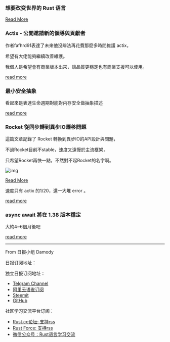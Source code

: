### 想要改变世界的 Rust 语言  

[Read More](https://www.infoq.cn/article/Uugi_eIJusEka1aSPmQM )

### Actix - 公開邀請新的領導與貢獻者

作者fafhrd91表達了未來他沒辨法再花費那麼多時間維護 actix，

希望有大佬能夠繼續改善維護。

我個人是希望會有商業版本出來，讓品質更穩定也有商業支援可以使用。

[read more](https://www.reddit.com/r/rust/comments/ckpeb7/actix_projects_open_invitation_for_new_leadership/)


### 最小安全抽象

看起來是表達生命週期對能對内存安全做抽象描述

[read more](https://llogiq.github.io/2019/08/01/unsafe.html)


### Rocket 從同步轉到異步IO遷移問題

這篇文章記錄了 Rocket 轉換到異步IO的API設計與問題，

不過Rocket目前不stable，速度又遠慢於主流框架，

只希望Rocket再快一點，不然對不起Rocket的名字啊。

![img](https://i.imgur.com/imclheJ.png)

[Read More](https://www.techempower.com/benchmarks/#section=data-r18&hw=ph&test=fortune&l=yyku7z-f)

速度只有 actix 的1/20，還一大堆 error 。

[read more](https://www.reddit.com/r/rust/comments/ckxglq/tracking_issue_for_async_io_migration_rocket/)


### async await 將在 1.38 版本穩定

大約4~6個月後吧

[read more](https://github.com/rust-lang/rust/pull/63209)

---

From 日报小组 Damody

日报订阅地址：

独立日报订阅地址：
- [Telgram Channel](https://t.me/rust_daily_news )
- [阿里云语雀订阅](https://www.yuque.com/chaosbot/rustnews)
- [Steemit](https://steemit.com/@blackanger)
- [GitHub](https://github.com/RustStudy/rust_daily_news)

社区学习交流平台订阅：
- [Rust.cc论坛: 支持rss](https://rust.cc)
- [Rust Force: 支持rss](https://rustforce.net/)
- [微信公众号：Rust语言学习交流](https://rust.cc/article?id=ed7c9379-d681-47cb-9532-0db97d883f62)